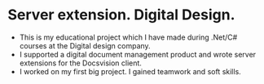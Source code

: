 # Server extension. Digital Design.

- This is my educational project which I have made during .Net/C# courses at the Digital design company. 
- I supported a digital document management product and wrote server extensions for the Docsvision client.
- I worked on my first big project. I gained teamwork and soft skills. 
